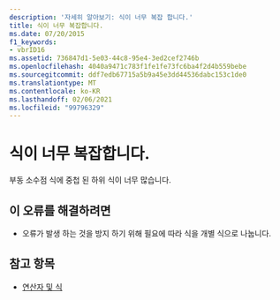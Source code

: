 ```yaml
---
description: '자세히 알아보기: 식이 너무 복잡 합니다.'
title: 식이 너무 복잡합니다.
ms.date: 07/20/2015
f1_keywords:
- vbrID16
ms.assetid: 736847d1-5e03-44c8-95e4-3ed2cef2746b
ms.openlocfilehash: 4040a9471c783f1fe1fe73fc6ba4f2d4b559bebe
ms.sourcegitcommit: ddf7edb67715a5b9a45e3dd44536dabc153c1de0
ms.translationtype: MT
ms.contentlocale: ko-KR
ms.lasthandoff: 02/06/2021
ms.locfileid: "99796329"
---
```

# <a name="expression-too-complex"></a>식이 너무 복잡합니다.

부동 소수점 식에 중첩 된 하위 식이 너무 많습니다.  
  
## <a name="to-correct-this-error"></a>이 오류를 해결하려면  
  
- 오류가 발생 하는 것을 방지 하기 위해 필요에 따라 식을 개별 식으로 나눕니다.  
  
## <a name="see-also"></a>참고 항목

- [연산자 및 식](../../programming-guide/language-features/operators-and-expressions/index.md)
